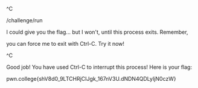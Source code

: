 ^C

/challenge/run

I could give you the flag... but I won't, until this process exits. Remember,


you can force me to exit with Ctrl-C. Try it now!

^C

Good job! You have used Ctrl-C to interrupt this process! Here is your flag:

pwn.college{shV8d0_9LTCHRjCIJgk_167nV3U.dNDN4QDLyIjN0czW}
